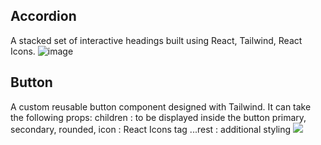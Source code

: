 ## Accordion
A stacked set of interactive headings built using React, Tailwind, React Icons.
![image](https://github.com/Tokitaka/react-reusable-components-collection/assets/110197274/0d98866c-d289-4a5d-b55b-8b08e472853f)

## Button
A custom reusable button component designed with Tailwind. It can take the following props:
  children : to be displayed inside the button
  primary,
  secondary,
  rounded,
  icon : React Icons tag
  ...rest : additional styling 
<img src="https://github.com/Tokitaka/react-reusable-components-collection/assets/110197274/7a72e18d-1778-4068-9c01-95e744a41ce6
">




